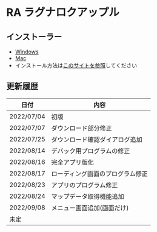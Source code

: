 # RA ラグナロクアップル

## インストーラー

- <a href = "./dist/RA%20Setup%201.0.0.exe.zip" target="_blank">Windows</a>
- <a href = "./dist/RA-1.0.0.dmg.zip" target="_blank">Mac</a>
- インストール方法は<a href = "https://voicevox.hiroshiba.jp/how_to_use/" target="_blank">このサイトを参照</a>してください

## 更新履歴

| 日付        | 内容  |
| ----------| --- |
| 2022/07/04| 初版  |
| 2022/07/07|ダウンロード部分修正|
| 2022/07/25|ダウンロード確認ダイアログ追加|
| 2022/08/14|デバック用プログラムの修正|
| 2022/08/16|完全アプリ版化|
| 2022/08/17|ローディング画面のプログラム修正|
| 2022/08/23|アプリのプログラム修正|
| 2022/08/24|マップデータ取得機能追加|
| 2022/09/08|メニュー画面追加(画面だけ)|
| 未定       |     |
